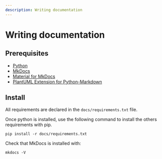 ```yaml
---
description: Writing documentation
---
```


# Writing documentation

## Prerequisites

* [Python](https://www.python.org/downloads/)
* [MkDocs](https://www.mkdocs.org/)
* [Material for MkDocs](https://squidfunk.github.io/mkdocs-material/)
* [PlantUML Extension for Python-Markdown](https://github.com/mikitex70/plantuml-markdown)

## Install

All requirements are declared in the `docs/requirements.txt` file.

Once python is installed, use the following command to install the others requirements with pip.

```shell
pip install -r docs/requirements.txt
```

Check that MkDocs is installed with:

```shell
mkdocs -V
```
